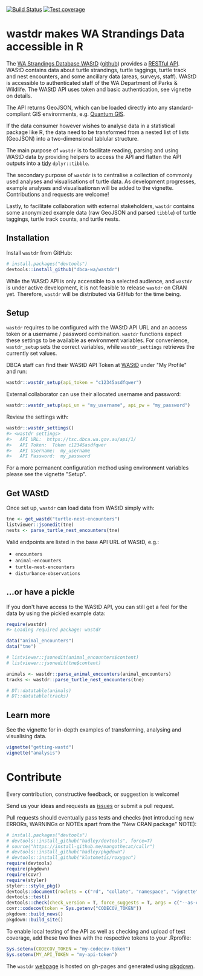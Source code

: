 
[![Build Status](https://travis-ci.org/dbca-wa/wastdr.svg?branch=master)](https://travis-ci.org/dbca-wa/wastdr) [![Test coverage](https://codecov.io/gh/dbca-wa/wastdr/branch/master/graph/badge.svg)](https://codecov.io/gh/dbca-wa/wastdr)

wastdr makes WA Strandings Data accessible in R
===============================================

The [WA Strandings Database WAStD](https://tsc.dbca.wa.gov.au/) ([github](https://github.com/dbca-wa/wastd/)) provides a [RESTful API](https://tsc.dbca.wa.gov.au/api/1/). WAStD contains data about turtle strandings, turtle taggings, turtle track and nest encounters, and some ancillary data (areas, surveys, staff). WAStD is accessible to authenticated staff of the WA Department of Parks & Wildlife. The WAStD API uses token and basic authentication, see vignette on details.

The API returns GeoJSON, which can be loaded directly into any standard-compliant GIS environments, e.g. [Quantum GIS](http://www.qgis.org/en/site/).

If the data consumer however wishes to analyse data in a statistical package like R, the data need to be transformed from a nested list of lists (GeoJSON) into a two-dimensional tablular structure.

The main purpose of `wastdr` is to facilitate reading, parsing and using WAStD data by providing helpers to access the API and flatten the API outputs into a [tidy](http://vita.had.co.nz/papers/tidy-data.html) `dplyr::tibble`.

The secondary purpose of `wastdr` is to centralise a collection of commonly used analyses and visualisations of turtle data. As development progresses, example analyses and visualisationsn will be added to the vignette. Contributions and requests are welcome!

Lastly, to facilitate collaboration with external stakeholders, `wastdr` contains some anonymized example data (raw GeoJSON and parsed `tibble`) of turtle taggings, turtle track counts, and turtle nests.

Installation
------------

Install `wastdr` from GitHub:

``` r
# install.packages("devtools")
devtools::install_github("dbca-wa/wastdr")
```

While the WAStD API is only accessible to a selected audience, and `wastdr` is under active development, it is not feasible to release `wastdr` on CRAN yet. Therefore, `wastdr` will be distributed via GitHub for the time being.

Setup
-----

`wastdr` requires to be configured with the WAStD API URL and an access token or a username / password combination. `wastdr` functions expect these settings to be available as environment variables. For convenience, `wastdr_setup` sets the correct variables, while `wastdr_settings` retrieves the currently set values.

DBCA staff can find their WAStD API Token at [WAStD](https://tsc.dbca.wa.gov.au/) under "My Profile" and run:

``` r
wastdr::wastdr_setup(api_token = "c12345asdfqwer")
```

External collaborator can use their allocated username and password:

``` r
wastdr::wastdr_setup(api_un = "my_username", api_pw = "my_password")
```

Review the settings with:

``` r
wastdr::wastdr_settings()
#> <wastdr settings>
#>   API URL:  https://tsc.dbca.wa.gov.au/api/1/ 
#>   API Token:  Token c12345asdfqwer 
#>   API Username:  my_username 
#>   API Password:  my_password
```

For a more permanent configuration method using environment variables please see the vignette "Setup".

Get WAStD
---------

Once set up, `wastdr` can load data from WAStD simply with:

``` r
tne <- get_wastd("turtle-nest-encounters")
listviewer::jsonedit(tne)
nests <- parse_turtle_nest_encounters(tne)
```

Valid endpoints are listed in the base API URL of WAStD, e.g.:

-   `encounters`
-   `animal-encounters`
-   `turtle-nest-encounters`
-   `disturbance-observations`

...or have a pickle
-------------------

If you don't have access to the WAStD API, you can still get a feel for the data by using the pickled example data:

``` r
require(wastdr)
#> Loading required package: wastdr

data("animal_encounters")
data("tne")

# listviewer::jsonedit(animal_encounters$content)
# listviewer::jsonedit(tne$content)

animals <- wastdr::parse_animal_encounters(animal_encounters)
tracks <- wastdr::parse_turtle_nest_encounters(tne)

# DT::datatable(animals)
# DT::datatable(tracks)
```

Learn more
----------

See the vignette for in-depth examples of transforming, analysing and visualising data.

``` r
vignette("getting-wastd")
vignette("analysis")
```

Contribute
==========

Every contribution, constructive feedback, or suggestion is welcome!

Send us your ideas and requests as [issues](https://github.com/dbca-wa/wastdr/issues) or submit a pull request.

Pull requests should eventually pass tests and checks (not introducing new ERRORs, WARNINGs or NOTEs apart from the "New CRAN package" NOTE):

``` r
# install.packages("devtools")
# devtools::install_github("hadley/devtools", force=T)
# source("https://install-github.me/mangothecat/callr")
# devtools::install_github("hadley/pkgdown")
# devtools::install_github("klutometis/roxygen")
require(devtools)
require(pkgdown)
require(covr)
require(styler)
styler:::style_pkg()
devtools::document(roclets = c("rd", "collate", "namespace", "vignette"))
devtools::test()
devtools::check(check_version = T, force_suggests = T, args = c("--as-cran", "--timings"))
covr::codecov(token = Sys.getenv("CODECOV_TOKEN"))
pkgdown::build_news()
pkgdown::build_site()
```

To enable local testing of the API as well as checking and upload of test coverage, add these two lines with the respective tokens to your .Rprofile:

``` r
Sys.setenv(CODECOV_TOKEN = "my-codecov-token")
Sys.setenv(MY_API_TOKEN = "my-api-token")
```

The `wastdr` [webpage](https://dbca-wa.github.io/wastdr/) is hosted on gh-pages and generated using [pkgdown](https://github.com/hadley/pkgdown).
